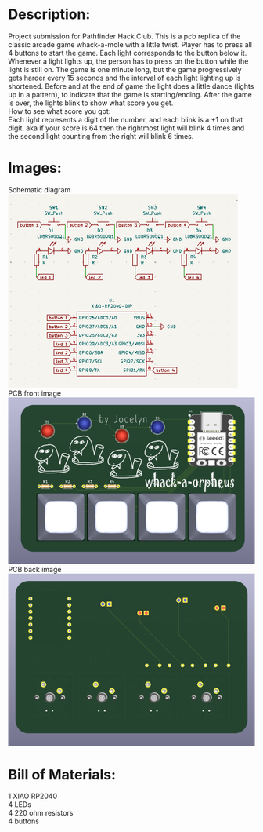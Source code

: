 # Description:  
Project submission for Pathfinder Hack Club. 
This is a pcb replica of the classic arcade game whack-a-mole with a little twist. Player has to press all 4 buttons to start the game. Each light corresponds to the button below it. Whenever a light lights up, the person has to press on the button while the light is still on. The game is one minute long, but the game progressively gets harder every 15 seconds and the interval of each light lighting up is shortened. Before and at the end of game the light does a little dance (lights up in a pattern), to indicate that the game is starting/ending. After the game is over, the lights blink to show what score you get.  
How to see what score you got:  
Each light represents a digit of the number, and each blink is a +1 on that digit.   aka if your score is 64 then the rightmost light will blink 4 times and the second light counting from the right will blink 6 times.

# Images:  
Schematic diagram  
![schematic diagram](schematic.png)  
PCB front image  
![pcb front](pcb-front.png)  
PCB back image  
![pcb back](pcb-back.png)  

# Bill of Materials:  
1 XIAO RP2040  
4 LEDs  
4 220 ohm resistors  
4 buttons